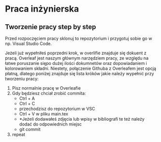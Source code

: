 # Praca inżynierska

## Tworzenie pracy step by step

Przed rozpoczęciem pracy sklonuj to repozytorium i przygotuj sobie go w np. Visual Studio Code. 

Jeżeli już wypełniłeś poprzedni krok, w overlifie znajduje się dokuent z pracą. Overleaf jest naszym głównym narzędziem pracy, ze względu na łatwe poruszanie siępo dużej ilości dokumnetów oraz dopowiadaniem i kolorowaniem składni. Niestety, połączenie Githuba z Overleafem jest opcją płatną, dlatego poniżej znajduje się lista króków jakie należy wypełnić przy tworzeniu pracy:

1. Pisz normalnie pracę w Overleafie
2. Gdy będziesz chciał zrobić commita:
    * Ctrl + A
    * Ctrl + C
    * przechodzisz do repozytorium w VSC
    * Ctrl + V w pliku main.tex
    * *Jeżeli dodawałeś zdjęcia lub wpisy w bibliografi te też należy dodać do odpowiednich miejsc
    * git commit
3. repeat